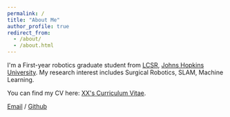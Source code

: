 ```yaml
---
permalink: /
title: "About Me"
author_profile: true
redirect_from: 
  - /about/
  - /about.html
---
```


 
I'm a First-year robotics graduate student from [LCSR](https://lcsr.jhu.edu/), [Johns Hopkins University](https://www.jhu.edu). My research interest includes Surgical Robotics, SLAM, Machine Learning.
 
You can find my CV here: [XX's Curriculum Vitae](../assets/Curriculum_Vitae.pdf).
 
[Email](mailto:c1120366460@163.com) / [Github](https://github.com/akaxxx24)
